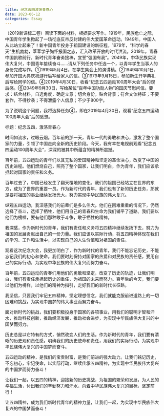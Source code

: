 ```yaml
---
title: 纪念五四激荡青春心
date: 2023-06-12
categories: Essay
---
```




 （2019新课标二卷）阅读下面的材料，根据要求写作。1919年，民族危亡之际，中国青年学生掀起了一场彻底反帝反封建的伟大爱国革命运动。1949年，中国人从此站立起来了！新中国青年投身于祖国建设的新征程。1979年，“科学的春天”生机勃勃，莘莘学子胸怀报国之志，汇入改革开放的时代洪流。2019年，青春中国凯歌前行，新时代青年奋勇接棒，宣誓“强国有我”。2049年，中华民族实现伟大复兴，中国青年接续奋斗……请从下列任务中任选一个，以青年学生当事人的身份完成写作。①1919年5月4日，在学生集会上的演讲稿。②1949年10月1日，参加开国大典庆祝游行后写给家人的信。③1979年9月15日，参加新生开学典礼后写给同学的信。④2019年4月30日，收看“纪念五四运动100周年大会”后的观后感。⑥2049年9月30日，写给某位“百年中国功勋人物”的国庆节慰问信。要求：结合材料，自选角度，确定立意；切合身份，贴合背景；符合文体特征；不要套作，不得抄袭；不得泄露个人信息；不少于800字。

为了说明这个问题，我将选择任务④，即在2019年4月30日，观看“纪念五四运动100周年大会”后的感想。

标题：纪念五四，激荡青春心

时间如流水，过眼云烟。百年前的那一天，青年一代的勇敢和决心，激发了整个国家的力量，引领了中国走向全新的历史阶段。今天，我有幸在电视前观看“纪念五四运动100周年大会”，深深的被其中所蕴含的精神所震撼。

百年前，五四运动的青年们以其无私的爱国精神和坚定的革命决心，改变了中国的历史进程。他们燃烧自己，照亮了整个国家，让我们明白，作为青年，我们应该承担起对国家的责任和义务。

百年过去了，中国已经发生了翻天覆地的变化。我们的祖国已经站立在世界的东方，成为了世界的重要一员。作为新时代的青年，我们也有了新的历史任务，那就是要将祖国的事业继续发扬光大，努力实现中华民族的伟大复兴。

纵观五四运动，我深感我们的前辈们是多么伟大。他们在困难重重的情况下，仍然选择了奋斗，选择了牺牲，他们用自己的青春和生命为我们铺平了道路。我们要以他们为榜样，要有他们那种敢于斗争，敢于牺牲的精神。

我深感，作为新时代的青年，我们有责任和义务将五四精神继续发扬下去，努力为祖国的发展贡献出自己的一份力量。我们应该以实际行动，将五四精神体现在我们的学习、工作和生活中，以实现自己的人生价值和对祖国的责任。

观看这次纪念大会，我更加明白了，作为新时代的青年，我们不能忘记历史，不能忘记我们的初心和使命。我们要时刻保持对国家的热爱和对民族的责任感，要用自己的实际行动，为实现中华民族的伟大复兴而努力奋斗。

百年前，五四运动的青春们用他们的勇敢和坚定，改变了历史的轨迹，让我们明白，我们有责任承担起历史的重任，为祖国的未来而努力。百年后的今天，我们要以他们为榜样，以他们的精神为指引，走好我们的新时代长征路。

我坚信，只要我们牢记五四精神，坚定理想信念，我们就能克服前进道路上的一切困难和挑战，为实现中国梦的伟大事业而努力奋斗。

面对新时代的挑战，我们要积极投身于国家的各项事业，用我们的聪明才智和汗水，推动科技创新，推动经济发展，推动社会进步，为实现中华民族伟大复兴的中国梦而努力。

历史总是以它特有的方式，悄然改变人们的生活。作为新时代的青年，我们要有清晰的历史观和责任感，明确我们的历史使命和责任，用我们的实际行动，为实现中华民族伟大复兴的中国梦而奋斗。

五四运动的精神，是我们的宝贵财富，是我们前进的强大动力。让我们铭记历史，不忘初心，牢记使命，以实际行动，继续传承五四精神，为实现中华民族伟大复兴的中国梦而努力奋斗！

让我们一起，以五四的精神，迎接新的历史挑战，为祖国的繁荣和发展，为人民的幸福生活，付出我们的辛勤努力和汗水，向着中华民族伟大复兴的目标，坚定前行！

让五四精神，成为我们新时代青年的精神力量，让我们一起，为实现中华民族伟大复兴的中国梦而奋斗！